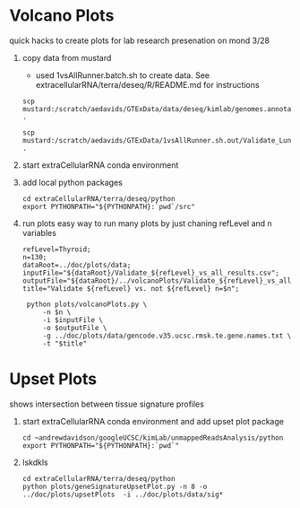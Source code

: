 # Volcano Plots
quick hacks to create plots for lab research presenation on mond 3/28

1. copy data from mustard
   * used 1vsAllRunner.batch.sh to create data. See extracellularRNA/terra/deseq/R/README.md for instructions
   ```
   scp mustard:/scratch/aedavids/GTExData/data/deseq/kimlab/genomes.annotations/gencode.35/gencode.v35.ucsc.rmsk.te.gene.names.txt .
   
   scp mustard:/scratch/aedavids/GTExData/1vsAllRunner.sh.out/Validate_Lung_vs_all_results.csv .
   ```
   
2. start extraCellularRNA conda environment

3. add local python packages
   ```
   cd extraCellularRNA/terra/deseq/python
   export PYTHONPATH="${PYTHONPATH}:`pwd`/src"
   ```
   
4. run plots easy way to run many plots by just chaning refLevel and n variables
   ```
   refLevel=Thyroid; 
   n=130; 
   dataRoot=../doc/plots/data; 
   inputFile="${dataRoot}/Validate_${refLevel}_vs_all_results.csv"; 
   outputFile="${dataRoot}/../volcanoPlots/Validate_${refLevel}_vs_all_results.png"; 
   title="Validate ${refLevel} vs. not ${refLevel} n=$n";
    
    python plots/volcanoPlots.py \
        -n $n \
        -i $inputFile \
        -o $outputFile \
        -g ../doc/plots/data/gencode.v35.ucsc.rmsk.te.gene.names.txt \
        -t "$title"
   ```

# Upset Plots
shows intersection between tissue signature profiles

1. start extraCellularRNA conda environment and add upset plot package
   ```
   cd ~andrewdavidson/googleUCSC/kimLab/unmappedReadsAnalysis/python
   export PYTHONPATH="${PYTHONPATH}:`pwd`"
   ```
   
2. lskdkls
   ```
   cd extraCellularRNA/terra/deseq/python
   python plots/geneSignatureUpsetPlot.py -n 8 -o ../doc/plots/upsetPlots  -i ../doc/plots/data/sig* 
   
